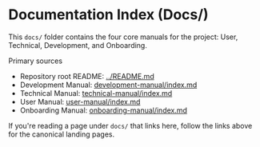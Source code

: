 # Documentation Index (Docs/)

This `docs/` folder contains the four core manuals for the project: User, Technical, Development, and Onboarding.

Primary sources
- Repository root README: [../README.md](../README.md)
- Development Manual: [development-manual/index.md](development-manual/index.md)
- Technical Manual: [technical-manual/index.md](technical-manual/index.md)
- User Manual: [user-manual/index.md](user-manual/index.md)
- Onboarding Manual: [onboarding-manual/index.md](onboarding-manual/index.md)

If you're reading a page under `docs/` that links here, follow the links above for the canonical landing pages.
